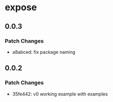 # expose

## 0.0.3

### Patch Changes

- a8abced: fix package naming

## 0.0.2

### Patch Changes

- 35fe442: v0 working example with examples
